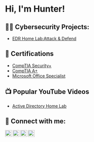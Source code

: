 <h1>Hi, I'm Hunter! </h1>

<h2>👨‍💻 Cybersecurity Projects:</h2>

- [EDR Home Lab:Attack & Defend](https://github.com/HunterCathey/EDR-Home-Lab-Attack-Defense)

<h2> 📜 Certifications</h2>

- [CompTIA Security+](https://github.com/user-attachments/files/17458985/CompTIA.Security%2B.ce.certificate.1.pdf)
- [CompTIA A+](https://github.com/user-attachments/files/17459002/CompTIA.A%2B.ce.certificate.pdf)
- [Microsoft Office Specialist](https://github.com/user-attachments/files/17459013/Microsoft.Office.Specialist.pdf)


<h2>📺 Popular YouTube Videos</h2>

- [Active Directory Home Lab](https://www.youtube.com/watch?v=a83ASGn_V_s)


<h2> 🤳 Connect with me:</h2>

[<img align="left" alt="JoshMadakor | YouTube" width="22px" src="https://cdn.jsdelivr.net/npm/simple-icons@v3/icons/youtube.svg" />][youtube]
[<img align="left" alt="JoshMadakor | Twitter" width="22px" src="https://cdn.jsdelivr.net/npm/simple-icons@v3/icons/twitter.svg" />][twitter]
[<img align="left" alt="JoshMadakor | LinkedIn" width="22px" src="https://cdn.jsdelivr.net/npm/simple-icons@v3/icons/linkedin.svg" />][linkedin]
[<img align="left" alt="JoshMadakor | Instagram" width="22px" src="https://cdn.jsdelivr.net/npm/simple-icons@v3/icons/instagram.svg" />][instagram]

[twitter]: https://twitter.com/
[youtube]: https://www.youtube.com/c/
[instagram]: https://www.instagram.com//
[linkedin]: https://linkedin.com/in/huntercathey


<!---
HunterCathey/HunterCathey is a ✨ special ✨ repository because its `README.md` (this file) appears on your GitHub profile.
You can click the Preview link to take a look at your changes.
--->
